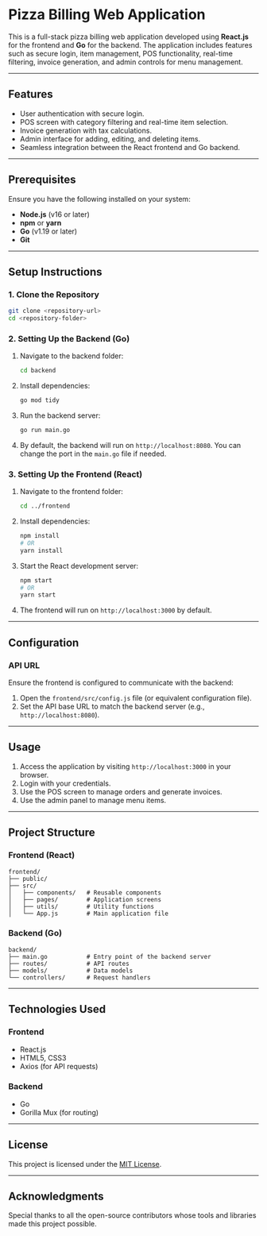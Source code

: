 # Pizza Billing Web Application

This is a full-stack pizza billing web application developed using **React.js** for the frontend and **Go** for the backend. The application includes features such as secure login, item management, POS functionality, real-time filtering, invoice generation, and admin controls for menu management.

---

## Features
- User authentication with secure login.
- POS screen with category filtering and real-time item selection.
- Invoice generation with tax calculations.
- Admin interface for adding, editing, and deleting items.
- Seamless integration between the React frontend and Go backend.

---

## Prerequisites

Ensure you have the following installed on your system:
- **Node.js** (v16 or later)
- **npm** or **yarn**
- **Go** (v1.19 or later)
- **Git**

---

## Setup Instructions

### 1. Clone the Repository
```bash
git clone <repository-url>
cd <repository-folder>
```

### 2. Setting Up the Backend (Go)
1. Navigate to the backend folder:
   ```bash
   cd backend
   ```
2. Install dependencies:
   ```bash
   go mod tidy
   ```
3. Run the backend server:
   ```bash
   go run main.go
   ```
4. By default, the backend will run on `http://localhost:8080`. You can change the port in the `main.go` file if needed.

### 3. Setting Up the Frontend (React)
1. Navigate to the frontend folder:
   ```bash
   cd ../frontend
   ```
2. Install dependencies:
   ```bash
   npm install
   # OR
   yarn install
   ```
3. Start the React development server:
   ```bash
   npm start
   # OR
   yarn start
   ```
4. The frontend will run on `http://localhost:3000` by default.

---

## Configuration

### API URL
Ensure the frontend is configured to communicate with the backend:
1. Open the `frontend/src/config.js` file (or equivalent configuration file).
2. Set the API base URL to match the backend server (e.g., `http://localhost:8080`).

---

## Usage

1. Access the application by visiting `http://localhost:3000` in your browser.
2. Login with your credentials.
3. Use the POS screen to manage orders and generate invoices.
4. Use the admin panel to manage menu items.

---

## Project Structure

### Frontend (React)
```
frontend/
├── public/
├── src/
│   ├── components/   # Reusable components
│   ├── pages/        # Application screens
│   ├── utils/        # Utility functions
│   └── App.js        # Main application file
```

### Backend (Go)
```
backend/
├── main.go           # Entry point of the backend server
├── routes/           # API routes
├── models/           # Data models
└── controllers/      # Request handlers
```

---

## Technologies Used

### Frontend
- React.js
- HTML5, CSS3
- Axios (for API requests)

### Backend
- Go
- Gorilla Mux (for routing)

---

## License
This project is licensed under the [MIT License](LICENSE).

---

## Acknowledgments
Special thanks to all the open-source contributors whose tools and libraries made this project possible.
